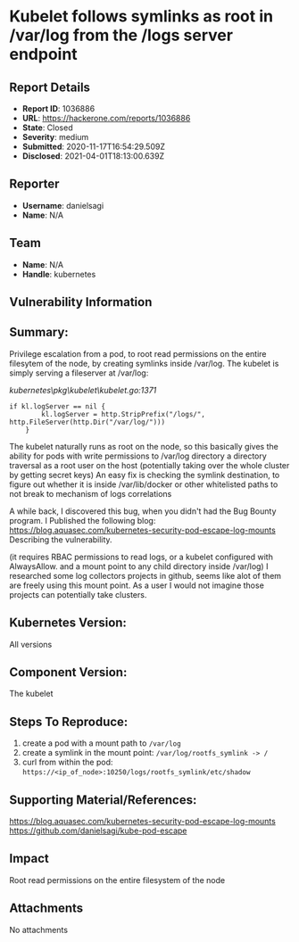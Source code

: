 # Kubelet follows symlinks as root in /var/log from the /logs server endpoint 

## Report Details
- **Report ID**: 1036886
- **URL**: https://hackerone.com/reports/1036886
- **State**: Closed
- **Severity**: medium
- **Submitted**: 2020-11-17T16:54:29.509Z
- **Disclosed**: 2021-04-01T18:13:00.639Z

## Reporter
- **Username**: danielsagi
- **Name**: N/A

## Team
- **Name**: N/A
- **Handle**: kubernetes

## Vulnerability Information
## Summary:
Privilege escalation from a  pod, to root read permissions on the entire filesytem of the node, by creating symlinks inside /var/log.
The kubelet is simply serving a fileserver at /var/log:

_kubernetes\pkg\kubelet\kubelet.go:1371_
```golang
if kl.logServer == nil {
		kl.logServer = http.StripPrefix("/logs/", http.FileServer(http.Dir("/var/log/")))
	}
```
The kubelet naturally runs as root on the node, so this basically gives the ability for pods with write permissions to /var/log directory a directory traversal as a root user on the host (potentially taking over the whole cluster by getting secret keys)
An easy fix is checking the symlink destination, to figure out whether it is inside /var/lib/docker or other whitelisted paths to not break to mechanism of logs correlations

A while back, I discovered this bug, when you didn't had the Bug Bounty program. 
I Published the following blog:
https://blog.aquasec.com/kubernetes-security-pod-escape-log-mounts
Describing the vulnerability.

(it  requires RBAC permissions to read logs, or a kubelet configured with AlwaysAllow. and a mount point to any child directory inside /var/log)
I researched some log collectors projects in github, seems like alot of them are freely using this mount point.
As a user I would not imagine those projects can potentially take clusters. 

## Kubernetes Version:
All versions

## Component Version:
The kubelet

## Steps To Reproduce:
  1. create a pod with a mount path to `/var/log`
  1. create a symlink in the mount point: `/var/log/rootfs_symlink -> /`
  1. curl from within the pod: `https://<ip_of_node>:10250/logs/rootfs_symlink/etc/shadow`

## Supporting Material/References:
https://blog.aquasec.com/kubernetes-security-pod-escape-log-mounts
https://github.com/danielsagi/kube-pod-escape

## Impact

Root read permissions on the entire filesystem of the node

## Attachments
No attachments
